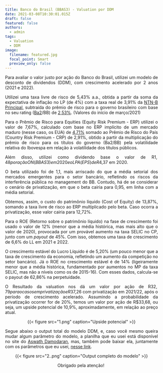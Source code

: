 ```yaml
---
title: Banco do Brasil (BBAS3) - Valuation por DDM
date: 2021-03-08T10:30:01.015Z
draft: false
featured: false
authors:
  - admin
tags:
  - Valuation
  - DDM
image:
  filename: featured.jpg
  focal_point: Smart
  preview_only: false
---
```

<div align="justify">

Para avaliar o valor justo por ação do Banco do Brasil, utilizei um modelo de desconto de dividendos (DDM), com crescimento acelerado por 2 anos (2021 e 2022).

Utilizei uma taxa livre de risco de 5,43% a.a., obtida a partir da soma da expectativa de inflação no LP (de 4%) com a taxa real de 3,91% da [NTN-B Principal](https://www.tesourodireto.com.br/titulos/precos-e-taxas.htm), subtraída do prêmio de risco para o governo brasileiro com base no seu rating ([Ba2](https://www.moodys.com/credit-ratings/Brazil-Government-of-credit-rating-114650/reports?category=Ratings_and_Assessments_Reports_rc|Issuer_Reports_rc&type=Rating_Action_rc|Announcement_rc|Announcement_of_Periodic_Review_rc,Credit_Opinion_ir_rc|Issuer_Comment_rc|Issuer_in_Depth_rc)/BB) de [2,53%](https://fred.stlouisfed.org/series/BAMLH0A1HYBB). (Valores do início de março/2021)

Para o Prêmio de Risco para Equities (Equity Risk Premium - ERP) utilizei o valor de 7,67%, calculado com base no ERP implícito de um mercado maduro (nesse caso, os EUA) de [4,71%](http://pages.stern.nyu.edu/~adamodar/) somado ao Prêmio de Risco do País (Country Risk Premium - CRP) de 2,91%, obtido a partir da multiplicação do prêmio de risco para os títulos do governo (Ba2/BB) pela volatilidade relativa do Ibovespa em relação à volatilidade dos títulos públicos.

Além disso, utilizei como dividendo base o valor de R$1,48 por ação ON (BBAS3) em 2020 e o LPA (EPS) de R$4,37 em 2020.

O beta utilizado foi de 1,1, mais arriscado do que a média setorial dos mercados emergentes para o setor bancário, refletindo os riscos da interferência pública no management do BB. Contudo, há de se considerar o cenário de privatização, em que o beta cairia para 0,95, em linha com a média setorial.

Obtemos, assim, o custo do patrimônio líquido (Cost of Equity) de 13,87%, somando a taxa livre de risco ao ERP multiplicado pelo beta. Caso ocorra a privatização, esse valor cairia para 12,72%.

Para o ROE (Retorno sobre o patrimônio líquido) na fase de crescimento foi usado o valor de 12% (menor que a média histórica, mas mais alto que o valor de 2020), provocada por um provável aumento na taxa SELIC no CP, junto com um *payout* de 45%. Com isso, obtemos uma taxa de crescimento de 6,6% do LL em 2021 e 2022.

O crescimento estável do Lucro Líquido é de 5,20% (um pouco menor que a taxa de crescimento da economia, refletindo um aumento da competição no setor bancário). Já o ROE no crescimento estável é de 14% (ligeiramente menor que a média histórica, fundamentado por aumentos no MP da taxa SELIC, mas não a níveis como os de 2015-16). Com esses dados, calcula-se o payout de 62,86% na perpetuidade.

O Resultado da valuation nos dá um valor por ação de R$32,79 para o caso sem privatização e R$37,26 com privatização em 2021/22, após o período de crescimento acelerado. Assumindo a probabilidade da privatização ocorrer for de 20%, temos um valor por ação de R$33,68, ou seja, um upside potencial de 10,9%, aproximadamente, em relação ao preço atual. 

</div>

<div align="center">{{< figure src="1.png" caption="Upside potencial" >}}</div>

<div align="justify">

Segue abaixo o output total do modelo DDM, e, caso você mesmo queira mudar algum parâmetro do modelo, a planilha que eu usei está disponível no site do [Aswath Damodaran](http://pages.stern.nyu.edu/~adamodar/), mas, também pode baixar ela, juntamente com os parâmetros que eu usei, [nesse link](https://drive.google.com/file/d/1UrPxO0Oms7cGZbFF5aMv8MxnIiXN6bGM/view?usp=sharing).

</div>

<div align="center">

{{< figure src="2..png" caption="Output completo do modelo" >}}

Obrigado pela atenção! 

</div>